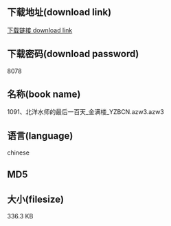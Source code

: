 ## 下载地址(download link)
[下载链接 download link](https://voluble-croquembouche-d321dc.netlify.app/?s=1091%E3%80%81%E5%8C%97%E6%B4%8B%E6%B0%B4%E5%B8%88%E7%9A%84%E6%9C%80%E5%90%8E%E4%B8%80%E7%99%BE%E5%A4%A9_%E9%87%91%E6%BB%A1%E6%A5%BC_YZBCN.azw3)

## 下载密码(download password)
8078

## 名称(book name)
1091、北洋水师的最后一百天_金满楼_YZBCN.azw3.azw3

## 语言(language)
chinese

## MD5


## 大小(filesize)
336.3 KB
